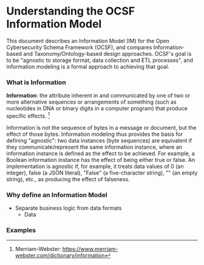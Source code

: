 # Understanding the OCSF Information Model

This document describes an Information Model (IM) for the Open Cybersecurity Schema Framework (OCSF), and
compares Information-based and Taxonomy/Ontology-based design approaches. OCSF's goal is to be "agnostic
to storage format, data collection and ETL processes", and information modeling is a formal approach to
achieving that goal.

### What is Information

**Information**: the attribute inherent in and communicated by one of two or more alternative sequences
or arrangements of something (such as nucleotides in DNA or binary digits in a computer program)
that produce specific effects. [^1]

Information is not the sequence of bytes in a message or document, but the effect of those bytes.
Information modeling thus provides the basis for defining "agnostic": two data instances
(byte sequences) are equivalent if they communicate/represent the same information instance,
where an information instance is defined as the effect to be achieved.
For example, a Boolean information instance has the effect of being either true or false.
An implementation is agnostic if, for example, it treats data values of 0 (an integer),
false (a JSON literal), "False" (a five-character string), "" (an empty string), etc., as producing
the effect of falseness.

### Why define an Information Model

* Separate business logic from data formats
  * Data 

### Examples

[^1]:
      Merriam-Webster: https://www.merriam-webster.com/dictionary/information